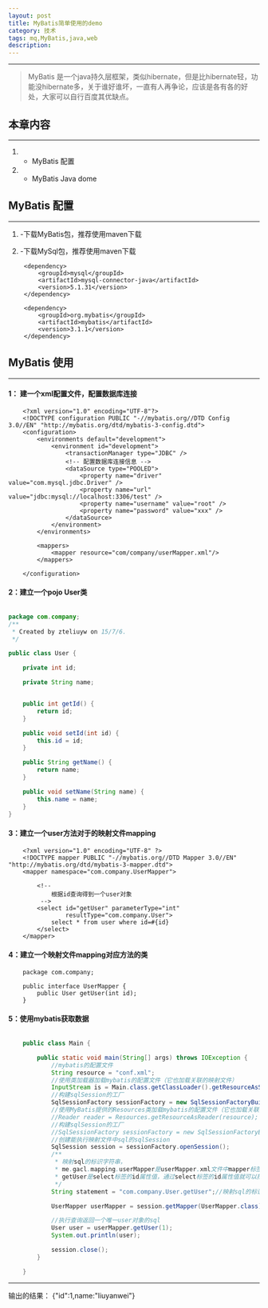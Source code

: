 ```yaml
---
layout: post
title: MyBatis简单使用的demo
category: 技术
tags: mq,MyBatis,java,web
description:
---
```


---
>   MyBatis 是一个java持久层框架，类似hibernate，但是比hibernate轻，功能没hibernate多，关于谁好谁坏，一直有人再争论，应该是各有各的好处，大家可以自行百度其优缺点。

##  本章内容
---

1. - MyBatis 配置
2. - MyBatis Java dome



##  MyBatis 配置
---

1. -下载MyBatis包，推荐使用maven下载
2. -下载MySql包，推荐使用maven下载

        <dependency>
            <groupId>mysql</groupId>
            <artifactId>mysql-connector-java</artifactId>
            <version>5.1.31</version>
        </dependency>

        <dependency>
            <groupId>org.mybatis</groupId>
            <artifactId>mybatis</artifactId>
            <version>3.1.1</version>
        </dependency>

##  MyBatis 使用
---

####  1： 建一个xml配置文件，配置数据库连接

        <?xml version="1.0" encoding="UTF-8"?>
        <!DOCTYPE configuration PUBLIC "-//mybatis.org//DTD Config 3.0//EN" "http://mybatis.org/dtd/mybatis-3-config.dtd">
        <configuration>
            <environments default="development">
                <environment id="development">
                    <transactionManager type="JDBC" />
                    <!-- 配置数据库连接信息 -->
                    <dataSource type="POOLED">
                        <property name="driver" value="com.mysql.jdbc.Driver" />
                        <property name="url" value="jdbc:mysql://localhost:3306/test" />
                        <property name="username" value="root" />
                        <property name="password" value="xxx" />
                    </dataSource>
                </environment>
            </environments>

            <mappers>
                <mapper resource="com/company/userMapper.xml"/>
            </mappers>

        </configuration>

####  2：建立一个pojo User类


````java

package com.company;
/**
 * Created by zteliuyw on 15/7/6.
 */

public class User {

    private int id;

    private String name;


    public int getId() {
        return id;
    }

    public void setId(int id) {
        this.id = id;
    }

    public String getName() {
        return name;
    }

    public void setName(String name) {
        this.name = name;
    }
}

````

####  3：建立一个user方法对于的映射文件mapping


        <?xml version="1.0" encoding="UTF-8" ?>
        <!DOCTYPE mapper PUBLIC "-//mybatis.org//DTD Mapper 3.0//EN" "http://mybatis.org/dtd/mybatis-3-mapper.dtd">
        <mapper namespace="com.company.UserMapper">

            <!--
                根据id查询得到一个user对象
             -->
            <select id="getUser" parameterType="int"
                    resultType="com.company.User">
                select * from user where id=#{id}
            </select>
        </mapper>

####  4：建立一个映射文件mapping对应方法的类

        package com.company;

        public interface UserMapper {
            public User getUser(int id);
        }

####  5：使用mybatis获取数据

````java

    public class Main {

        public static void main(String[] args) throws IOException {
            //mybatis的配置文件
            String resource = "conf.xml";
            //使用类加载器加载mybatis的配置文件（它也加载关联的映射文件）
            InputStream is = Main.class.getClassLoader().getResourceAsStream(resource);
            //构建sqlSession的工厂
            SqlSessionFactory sessionFactory = new SqlSessionFactoryBuilder().build(is);
            //使用MyBatis提供的Resources类加载mybatis的配置文件（它也加载关联的映射文件）
            //Reader reader = Resources.getResourceAsReader(resource);
            //构建sqlSession的工厂
            //SqlSessionFactory sessionFactory = new SqlSessionFactoryBuilder().build(reader);
            //创建能执行映射文件中sql的sqlSession
            SqlSession session = sessionFactory.openSession();
            /**
             * 映射sql的标识字符串，
             * me.gacl.mapping.userMapper是userMapper.xml文件中mapper标签的namespace属性的值，
             * getUser是select标签的id属性值，通过select标签的id属性值就可以找到要执行的SQL
             */
            String statement = "com.company.User.getUser";//映射sql的标识字符串

            UserMapper userMapper = session.getMapper(UserMapper.class);

            //执行查询返回一个唯一user对象的sql
            User user = userMapper.getUser(1);
            System.out.println(user);

            session.close();
        }

    }

````

---
输出的结果：
{"id":1,name:"liuyanwei"}